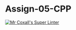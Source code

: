 # Assign-05-CPP
[![Mr Coxall's Super Linter](https://github.com/ICS3U-C-Programming-Val-I/Assign-05-CPP/workflows/Mr%20Coxall's%20Super%20Linter/badge.svg)](https://github.com/ICS3U-C-Programming-Val-I/Assign-05-CPP/actions/)
